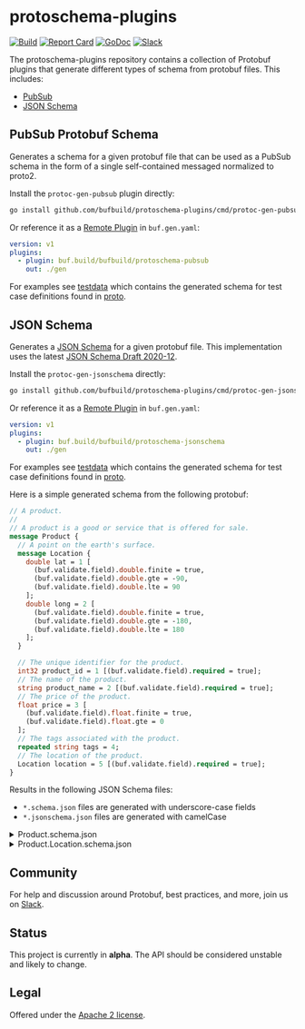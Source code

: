 # protoschema-plugins

[![Build](https://github.com/bufbuild/protoschema-plugins/actions/workflows/ci.yaml/badge.svg?branch=main)][badges_ci]
[![Report Card](https://goreportcard.com/badge/github.com/bufbuild/protoschema-plugins)][badges_goreportcard]
[![GoDoc](https://pkg.go.dev/badge/github.com/bufbuild/protoschema-plugins.svg)][badges_godoc]
[![Slack](https://img.shields.io/badge/slack-buf-%23e01563)][badges_slack]

The protoschema-plugins repository contains a collection of Protobuf plugins that generate different
types of schema from protobuf files. This includes:

- [PubSub](#pubsub-protobuf-schema)
- [JSON Schema](#json-schema)

## PubSub Protobuf Schema

Generates a schema for a given protobuf file that can be used as a PubSub schema in the form of a
single self-contained messaged normalized to proto2.

Install the `protoc-gen-pubsub` plugin directly:

```sh
go install github.com/bufbuild/protoschema-plugins/cmd/protoc-gen-pubsub@latest
```

Or reference it as a [Remote Plugin](https://buf.build/docs/generate/remote-plugins) in `buf.gen.yaml`:

```yaml
version: v1
plugins:
  - plugin: buf.build/bufbuild/protoschema-pubsub
    out: ./gen
```

For examples see [testdata](/internal/testdata/pubsub/) which contains the generated schema for
test case definitions found in [proto](/internal/proto/).

## JSON Schema

Generates a [JSON Schema](https://json-schema.org/) for a given protobuf file. This implementation
uses the latest [JSON Schema Draft 2020-12](https://json-schema.org/draft/2020-12/release-notes).

Install the `protoc-gen-jsonschema` directly:

```sh
go install github.com/bufbuild/protoschema-plugins/cmd/protoc-gen-jsonschema@latest
```

Or reference it as a [Remote Plugin](https://buf.build/docs/generate/remote-plugins) in `buf.gen.yaml`:

```yaml
version: v1
plugins:
  - plugin: buf.build/bufbuild/protoschema-jsonschema
    out: ./gen
```

For examples see [testdata](/internal/testdata/jsonschema/) which contains the generated schema for
test case definitions found in [proto](/internal/proto/).

Here is a simple generated schema from the following protobuf:

```proto
// A product.
//
// A product is a good or service that is offered for sale.
message Product {
  // A point on the earth's surface.
  message Location {
    double lat = 1 [
      (buf.validate.field).double.finite = true,
      (buf.validate.field).double.gte = -90,
      (buf.validate.field).double.lte = 90
    ];
    double long = 2 [
      (buf.validate.field).double.finite = true,
      (buf.validate.field).double.gte = -180,
      (buf.validate.field).double.lte = 180
    ];
  }

  // The unique identifier for the product.
  int32 product_id = 1 [(buf.validate.field).required = true];
  // The name of the product.
  string product_name = 2 [(buf.validate.field).required = true];
  // The price of the product.
  float price = 3 [
    (buf.validate.field).float.finite = true,
    (buf.validate.field).float.gte = 0
  ];
  // The tags associated with the product.
  repeated string tags = 4;
  // The location of the product.
  Location location = 5 [(buf.validate.field).required = true];
}

```

Results in the following JSON Schema files:

- `*.schema.json` files are generated with underscore-case fields
- `*.jsonschema.json` files are generated with camelCase

<details>
<summary>Product.schema.json</summary>

```json
{
  "$id": "Product.schema.json",
  "$schema": "https://json-schema.org/draft/2020-12/schema",
  "additionalProperties": false,
  "title": "A product.",
  "description": "A product is a good or service that is offered for sale.",
  "type": "object",
  "properties": {
    "product_id": {
      "description": "The unique identifier for the product.",
      "maximum": 2147483647,
      "minimum": -2147483648,
      "type": "integer"
    },
    "product_name": {
      "description": "The name of the product.",
      "type": "string"
    },
    "price": {
      "anyOf": [
        {
          "maximum": 3.4028234663852886e38,
          "minimum": -3.4028234663852886e38,
          "type": "number"
        },
        {
          "pattern": "^-?[0-9]+(\\.[0-9]+)?([eE][+-]?[0-9]+)?$",
          "type": "string"
        }
      ],
      "description": "The price of the product."
    },
    "tags": {
      "description": "The tags associated with the product.",
      "items": {
        "type": "string"
      },
      "type": "array"
    }
    "location": {
      "$ref": "Location.schema.json",
      "description": "The location of the product."
    },
  },
  "required": ["product_id", "product_name", "location"],
  "patternProperties": {
    "^(productId)$": {
      "description": "The unique identifier for the product.",
      "maximum": 2147483647,
      "minimum": -2147483648,
      "type": "integer"
    },
    "^(productName)$": {
      "description": "The name of the product.",
      "type": "string"
    }
  }
}
```

</details>

<details>
<summary>Product.Location.schema.json</summary>

```json
{
  "$id": "Location.schema.json",
  "$schema": "https://json-schema.org/draft/2020-12/schema",
  "additionalProperties": false,
  "title": "Location",
  "description": "A point on the earth's surface.",
  "type": "object",
  "properties": {
    "lat": {
      "anyOf": [
        {
          "maximum": 90,
          "minimum": -90,
          "type": "number"
        },
        {
          "pattern": "^-?[0-9]+(\\.[0-9]+)?([eE][+-]?[0-9]+)?$",
          "type": "string"
        }
      ]
    },
    "long": {
      "anyOf": [
        {
          "maximum": 180,
          "minimum": -180,
          "type": "number"
        },
        {
          "pattern": "^-?[0-9]+(\\.[0-9]+)?([eE][+-]?[0-9]+)?$",
          "type": "string"
        }
      ]
    }
  }
}
```

</details>

## Community

For help and discussion around Protobuf, best practices, and more, join us
on [Slack][badges_slack].

## Status

This project is currently in **alpha**. The API should be considered unstable and likely to change.

## Legal

Offered under the [Apache 2 license][license].

[badges_ci]: https://github.com/bufbuild/protoschema-plugins/actions/workflows/ci.yaml
[badges_goreportcard]: https://goreportcard.com/report/github.com/bufbuild/protoschema-plugins
[badges_godoc]: https://pkg.go.dev/github.com/bufbuild/protoschema-plugins
[badges_slack]: https://join.slack.com/t/bufbuild/shared_invite/zt-f5k547ki-dW9LjSwEnl6qTzbyZtPojw
[license]: https://github.com/bufbuild/protoschema-plugins/blob/main/LICENSE.txt
